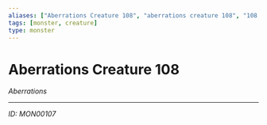 ```yaml
---
aliases: ["Aberrations Creature 108", "aberrations creature 108", "108 Creature Aberrations"]
tags: [monster, creature]
type: monster
---
```


# Aberrations Creature 108

*Aberrations*

---
*ID: MON00107*